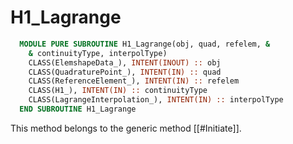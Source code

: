 # H1_Lagrange

```fortran
  MODULE PURE SUBROUTINE H1_Lagrange(obj, quad, refelem, &
    & continuityType, interpolType)
    CLASS(ElemshapeData_), INTENT(INOUT) :: obj
    CLASS(QuadraturePoint_), INTENT(IN) :: quad
    CLASS(ReferenceElement_), INTENT(IN) :: refelem
    CLASS(H1_), INTENT(IN) :: continuityType
    CLASS(LagrangeInterpolation_), INTENT(IN) :: interpolType
  END SUBROUTINE H1_Lagrange
```

This method belongs to the generic method [[#Initiate]].